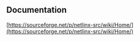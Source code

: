 ## Documentation
[https://sourceforge.net/p/netlinx-src/wiki/Home/](https://sourceforge.net/p/netlinx-src/wiki/Home/)
